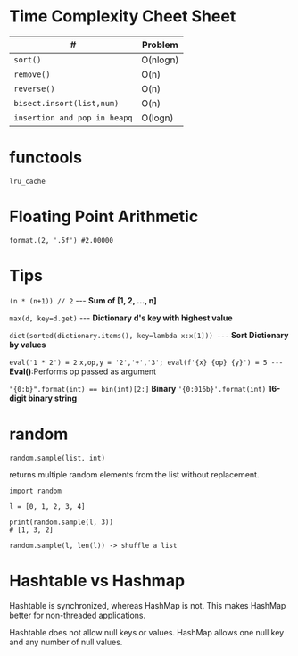 # Time Complexity Cheet Sheet

| # | Problem |
|---|---------|
| ``` sort() ``` | O(nlogn) |
| ``` remove() ``` | O(n) |
| ``` reverse() ``` | O(n) |
| ``` bisect.insort(list,num) ``` | O(n) |
| ``` insertion and pop in heapq ``` | O(logn) |

# functools

```
lru_cache
```

# Floating Point Arithmetic

```
format.(2, '.5f') #2.00000
```

# Tips
``` (n * (n+1)) // 2 ``` --- **Sum of [1, 2, ..., n]**

``` max(d, key=d.get) ``` --- **Dictionary d's key with highest value**

``` dict(sorted(dictionary.items(), key=lambda x:x[1])) --- ``` **Sort Dictionary by values**

``` eval('1 * 2') = 2 ``` ``` x,op,y = '2','+','3'; eval(f'{x} {op} {y}') = 5 --- ``` **Eval()**:Performs op passed as argument 

``` "{0:b}".format(int) == bin(int)[2:] ``` **Binary** ``` '{0:016b}'.format(int) ``` **16-digit binary string**

# random

```
random.sample(list, int)
```

returns multiple random elements from the list without replacement.


```
import random

l = [0, 1, 2, 3, 4]

print(random.sample(l, 3))
# [1, 3, 2]

random.sample(l, len(l)) -> shuffle a list

```

# Hashtable vs Hashmap

Hashtable is synchronized, whereas HashMap is not. This makes HashMap better for non-threaded applications.

Hashtable does not allow null keys or values. HashMap allows one null key and any number of null values.
